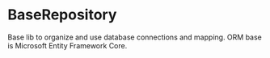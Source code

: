 # BaseRepository
Base lib to organize and use database connections and mapping. ORM base is Microsoft Entity Framework Core.
